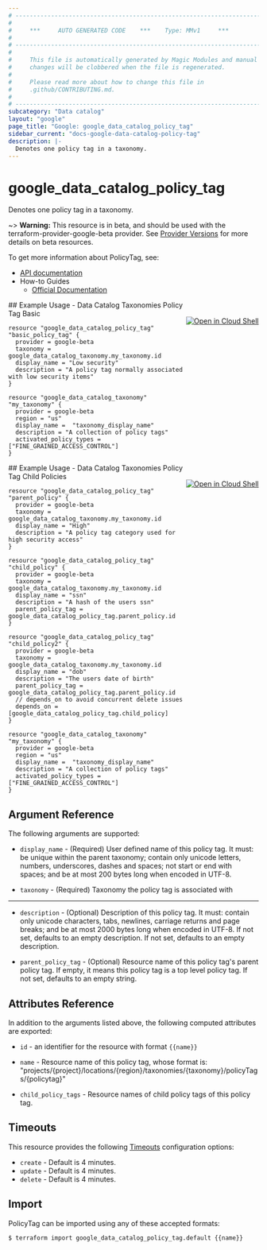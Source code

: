 ```yaml
---
# ----------------------------------------------------------------------------
#
#     ***     AUTO GENERATED CODE    ***    Type: MMv1     ***
#
# ----------------------------------------------------------------------------
#
#     This file is automatically generated by Magic Modules and manual
#     changes will be clobbered when the file is regenerated.
#
#     Please read more about how to change this file in
#     .github/CONTRIBUTING.md.
#
# ----------------------------------------------------------------------------
subcategory: "Data catalog"
layout: "google"
page_title: "Google: google_data_catalog_policy_tag"
sidebar_current: "docs-google-data-catalog-policy-tag"
description: |-
  Denotes one policy tag in a taxonomy.
---
```


# google\_data\_catalog\_policy\_tag

Denotes one policy tag in a taxonomy.

~> **Warning:** This resource is in beta, and should be used with the terraform-provider-google-beta provider.
See [Provider Versions](https://terraform.io/docs/providers/google/guides/provider_versions.html) for more details on beta resources.

To get more information about PolicyTag, see:

* [API documentation](https://cloud.google.com/data-catalog/docs/reference/rest/v1beta1/projects.locations.taxonomies.policyTags)
* How-to Guides
    * [Official Documentation](https://cloud.google.com/data-catalog/docs)

<div class = "oics-button" style="float: right; margin: 0 0 -15px">
  <a href="https://console.cloud.google.com/cloudshell/open?cloudshell_git_repo=https%3A%2F%2Fgithub.com%2Fterraform-google-modules%2Fdocs-examples.git&cloudshell_working_dir=data_catalog_taxonomies_policy_tag_basic&cloudshell_image=gcr.io%2Fgraphite-cloud-shell-images%2Fterraform%3Alatest&open_in_editor=main.tf&cloudshell_print=.%2Fmotd&cloudshell_tutorial=.%2Ftutorial.md" target="_blank">
    <img alt="Open in Cloud Shell" src="//gstatic.com/cloudssh/images/open-btn.svg" style="max-height: 44px; margin: 32px auto; max-width: 100%;">
  </a>
</div>
## Example Usage - Data Catalog Taxonomies Policy Tag Basic


```hcl
resource "google_data_catalog_policy_tag" "basic_policy_tag" {
  provider = google-beta
  taxonomy = google_data_catalog_taxonomy.my_taxonomy.id
  display_name = "Low security"
  description = "A policy tag normally associated with low security items"
}

resource "google_data_catalog_taxonomy" "my_taxonomy" {
  provider = google-beta
  region = "us"
  display_name =  "taxonomy_display_name"
  description = "A collection of policy tags"
  activated_policy_types = ["FINE_GRAINED_ACCESS_CONTROL"]
}
```
<div class = "oics-button" style="float: right; margin: 0 0 -15px">
  <a href="https://console.cloud.google.com/cloudshell/open?cloudshell_git_repo=https%3A%2F%2Fgithub.com%2Fterraform-google-modules%2Fdocs-examples.git&cloudshell_working_dir=data_catalog_taxonomies_policy_tag_child_policies&cloudshell_image=gcr.io%2Fgraphite-cloud-shell-images%2Fterraform%3Alatest&open_in_editor=main.tf&cloudshell_print=.%2Fmotd&cloudshell_tutorial=.%2Ftutorial.md" target="_blank">
    <img alt="Open in Cloud Shell" src="//gstatic.com/cloudssh/images/open-btn.svg" style="max-height: 44px; margin: 32px auto; max-width: 100%;">
  </a>
</div>
## Example Usage - Data Catalog Taxonomies Policy Tag Child Policies


```hcl
resource "google_data_catalog_policy_tag" "parent_policy" {
  provider = google-beta
  taxonomy = google_data_catalog_taxonomy.my_taxonomy.id
  display_name = "High"
  description = "A policy tag category used for high security access"
}

resource "google_data_catalog_policy_tag" "child_policy" {
  provider = google-beta
  taxonomy = google_data_catalog_taxonomy.my_taxonomy.id
  display_name = "ssn"
  description = "A hash of the users ssn"
  parent_policy_tag = google_data_catalog_policy_tag.parent_policy.id
}

resource "google_data_catalog_policy_tag" "child_policy2" {
  provider = google-beta
  taxonomy = google_data_catalog_taxonomy.my_taxonomy.id
  display_name = "dob"
  description = "The users date of birth"
  parent_policy_tag = google_data_catalog_policy_tag.parent_policy.id
  // depends_on to avoid concurrent delete issues
  depends_on = [google_data_catalog_policy_tag.child_policy]
}

resource "google_data_catalog_taxonomy" "my_taxonomy" {
  provider = google-beta
  region = "us"
  display_name =  "taxonomy_display_name"
  description = "A collection of policy tags"
  activated_policy_types = ["FINE_GRAINED_ACCESS_CONTROL"]
}
```

## Argument Reference

The following arguments are supported:


* `display_name` -
  (Required)
  User defined name of this policy tag. It must: be unique within the parent
  taxonomy; contain only unicode letters, numbers, underscores, dashes and spaces;
  not start or end with spaces; and be at most 200 bytes long when encoded in UTF-8.

* `taxonomy` -
  (Required)
  Taxonomy the policy tag is associated with


- - -


* `description` -
  (Optional)
  Description of this policy tag. It must: contain only unicode characters, tabs,
  newlines, carriage returns and page breaks; and be at most 2000 bytes long when
  encoded in UTF-8. If not set, defaults to an empty description.
  If not set, defaults to an empty description.

* `parent_policy_tag` -
  (Optional)
  Resource name of this policy tag's parent policy tag.
  If empty, it means this policy tag is a top level policy tag.
  If not set, defaults to an empty string.


## Attributes Reference

In addition to the arguments listed above, the following computed attributes are exported:

* `id` - an identifier for the resource with format `{{name}}`

* `name` -
  Resource name of this policy tag, whose format is:
  "projects/{project}/locations/{region}/taxonomies/{taxonomy}/policyTags/{policytag}"

* `child_policy_tags` -
  Resource names of child policy tags of this policy tag.


## Timeouts

This resource provides the following
[Timeouts](/docs/configuration/resources.html#timeouts) configuration options:

- `create` - Default is 4 minutes.
- `update` - Default is 4 minutes.
- `delete` - Default is 4 minutes.

## Import


PolicyTag can be imported using any of these accepted formats:

```
$ terraform import google_data_catalog_policy_tag.default {{name}}
```
